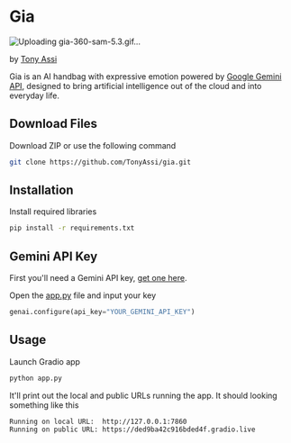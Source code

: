 # Gia

![Uploading gia-360-sam-5.3.gif…]()

by [Tony Assi](https://www.tonyassi.com/)

Gia is an AI handbag with expressive emotion powered by [Google Gemini API](https://ai.google.dev/gemini-api), designed to bring artificial intelligence out of the cloud and into everyday life.

## Download Files
Download ZIP or use the following command
```bash
git clone https://github.com/TonyAssi/gia.git
```

## Installation
Install required libraries
```bash
pip install -r requirements.txt
```

## Gemini API Key
First you'll need a Gemini API key, [get one here](https://aistudio.google.com/app/u/1/apikey).

Open the [app.py](https://github.com/TonyAssi/gia/blob/e02901c6689ab80d7851cb0587c6efa601b97ed7/app.py#L9) file and input your key
```python
genai.configure(api_key="YOUR_GEMINI_API_KEY")
```

## Usage
Launch Gradio app
```bash
python app.py
```

It'll print out the local and public URLs running the app. It should looking something like this
```
Running on local URL:  http://127.0.0.1:7860
Running on public URL: https://ded9ba42c916bded4f.gradio.live
```
